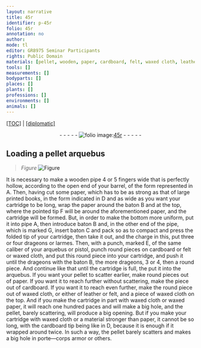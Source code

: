 ```yaml
---
layout: narrative
title: 45r
identifier: p-45r
folio: 45r
annotation: no
author:
mode: tl
editor: GR8975 Seminar Participants
rights: Public Domain
materials: [pellet, wooden, paper, cardboard, felt, waxed cloth, leather, waxed paper]
tools: []
measurements: []
bodyparts: []
places: []
plants: []
professions: []
environments: []
animals: []
---
```


 <p><a href="{{ site.baseurl }}/translation/">[TOC]</a> | <a href="{{ site.baseurl }}/texts/p-45r_tc/" target="_blank">[diplomatic]</a></p><div class="folio" align="center">- - - - - <a href="http://gallica.bnf.fr/ark:/12148/btv1b10500001g/f95.image" target="_blank"><img src="https://cu-mkp.github.io/2017-workshop-edition/assets/photo-icon.png" alt="folio image: " style="display:inline-block; margin-bottom:-3px;"/>45r</a> - - - - - </div>  
  

## Loading a <span class="m">pellet</span> arquebus

 
> *Figure*
> <a href="https://drive.google.com/open?id=0B9-oNrvWdlO5bkhmQklfNHJoRnc" target="_blank"><img src="https://cu-mkp.github.io/GR8975-edition/assets/photo-icon.png" alt="Figure" style="display:inline-block; margin-bottom:-3px;"/></a>
 
It is necessary to make a <span class="m">wooden</span> pipe 4 or 5 fingers wide that is perfectly hollow, according to the open end of your barrel, of the form represented in A. Then, having cut some <span class="m">paper</span>, which has to be as strong as that of large printed books, in the form indicated in D and as wide as you want your cartridge to be long, wrap the <span class="m">paper</span> around the baton B and at the top, where the pointed tip F will be around the aforementioned <span class="m">paper</span>, and the cartridge will be formed. But, in order to make the bottom more uniform, put it into pipe A, then introduce baton B and, in the other end of the pipe, which is marked G, insert baton C and pack so as to compact and press the folded tip of your cartridge, then take it out, and the charge in this, put three or four drageons or larmes. Then, with a punch, marked E, of the same caliber of your arquebus or pistol, punch round pieces on <span class="m">cardboard</span> or <span class="m">felt</span> or <span class="m">waxed cloth</span>, and put this round piece into your cartridge, and push it until the drageons with the baton B, the more drageons, 3 or 4, then a round piece. And continue like that until the cartridge is full, the put it into the arquebus. If you want your pellet to scatter earlier, make round pieces out of <span class="m">paper</span>. If you want it to reach further without scattering, make the piece out of <span class="m">cardboard</span>. If you want it to reach even further, make the round piece out of <span class="m">waxed cloth</span>, or either of <span class="m">leather</span> or <span class="m">felt</span>, and a piece of <span class="m">waxed cloth</span> on the top. And if you make the cartridge in part with <span class="m">waxed cloth</span> or <span class="m">waxed paper</span>, it will reach one hundred paces and will make a big hole, and the <span class="m">pellet</span>, barely scattering, will produce a big opening. But if you make your cartridge with <span class="m">waxed cloth</span> or a material stronger than <span class="m">paper</span>, it cannot be so long, with the <span class="m">cardboard</span> tip being like in D, because it is enough if it wrapped around twice. In such a way, the <span class="m">pellet</span> barely scatters and makes a big hole in porte—corps armor or others.
 
 
